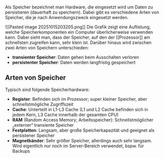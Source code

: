 Als Speicher bezeichnet man Hardware, die eingesetzt wird um Daten zu persistieren (dauerhaft zu speichern). Dabei gibt es verschiedene Arten von Speicher, die je nach Anwendungszweck eingesetzt werden.

![[Pasted image 20251015203205.png]]
Die Grafik zeigt eine Auflistung, welche Speicherkomponenten ein Computer überlicherweise verwenden kann. Dabei sieht man, dass der Speicher, auf den der [[Prozessor]] am schnellsten zugreifen kann, sehr klein ist. Darüber hinaus wird zwischen zwei Arten von Speichern unterschieden:
- **transienter Speicher**: Daten gehen beim Ausschalten verloren
- **persistenter Speicher**: Daten werden langfristig gespeichert

## Arten von Speicher
Typisch sind folgende Speicherhardware:
- **Register**: Befinden sich im Prozessor; super kleiner Speicher, aber schnellstmögliche Zugriffszeit
- **Cache**: Unterteilt in L1-L3 Cache (L1 und L2 Cache befinden sich in jedem Kern, L3 Cache innerhalb der gesamten CPU)
- **RAM** (Random Access Memory; Arbeitsspeicher): Schnellstmöglicher „externer“ transiente Speicher
- **Festplatten**: Langsam, aber große Speicherkapazität und geeignet als persistener Speicher
- **Magnetbänder**: Sehr größer Speicher, allerdings auch sehr langsam. Wird eigentlich nur noch im Server-Bereich verwendet, bspw. für Backups